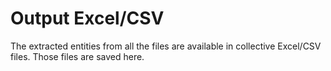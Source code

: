# Output Excel/CSV
The extracted entities from all the files are available in collective Excel/CSV files. Those files are saved here.